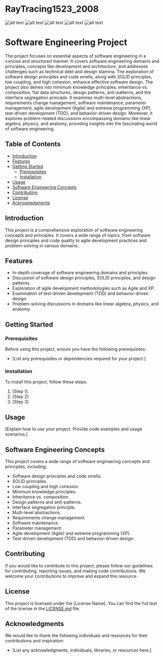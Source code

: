 # RayTracing1523_2008
![alt text](https://github.com/dotz600/RayTracing1523_2008/blob/master/images/itur-lights.png)
![alt text](https://github.com/dotz600/RayTracing1523_2008/blob/master/images/finalImage.png)
![alt text](https://github.com/dotz600/RayTracing1523_2008/blob/master/images/lightPolygons1.png)
![alt text](https://github.com/dotz600/RayTracing1523_2008/blob/master/images/lightSphereSpotMyTest.png)
![alt text](https://github.com/dotz600/RayTracing1523_2008/blob/master/images/lightSphereSpot.png)

# Software Engineering Project

The project focuses on essential aspects of software engineering in a concise and structured manner. It covers software engineering domains and principles, concepts like development and architecture, and addresses challenges such as technical debt and design stamina. The exploration of software design principles and code smells, along with SOLID principles, low coupling, and high cohesion, enhance effective software design. The project also delves into minimum knowledge principles, inheritance vs. composition, flat data structures, design patterns, anti-patterns, and the interface segregation principle. It examines multi-level abstractions, requirements change management, software maintenance, parameter management, agile development (Agile) and extreme programming (XP), test-driven development (TDD), and behavior-driven design. Moreover, it explores problem-related discussions encompassing domains like linear algebra, physics, and anatomy, providing insights into the fascinating world of software engineering.

## Table of Contents
- [Introduction](#introduction)
- [Features](#features)
- [Getting Started](#getting-started)
  - [Prerequisites](#prerequisites)
  - [Installation](#installation)
- [Usage](#usage)
- [Software Engineering Concepts](#software-engineering-concepts)
- [Contributing](#contributing)
- [License](#license)
- [Acknowledgments](#acknowledgments)

## Introduction

This project is a comprehensive exploration of software engineering concepts and principles. It covers a wide range of topics, from software design principles and code quality to agile development practices and problem-solving in various domains.

## Features

- In-depth coverage of software engineering domains and principles.
- Discussion of software design principles, SOLID principles, and design patterns.
- Exploration of agile development methodologies such as Agile and XP.
- Examination of test-driven development (TDD) and behavior-driven design.
- Problem-solving discussions in domains like linear algebra, physics, and anatomy.

## Getting Started

### Prerequisites

Before using this project, ensure you have the following prerequisites:

- [List any prerequisites or dependencies required for your project.]

### Installation

To install this project, follow these steps:

1. [Step 1]
2. [Step 2]
3. [Step 3]

## Usage

[Explain how to use your project. Provide code examples and usage scenarios.]

## Software Engineering Concepts

This project covers a wide range of software engineering concepts and principles, including:

- Software design principles and code smells.
- SOLID principles.
- Low coupling and high cohesion.
- Minimum knowledge principles.
- Inheritance vs. composition.
- Design patterns and anti-patterns.
- Interface segregation principle.
- Multi-level abstractions.
- Requirements change management.
- Software maintenance.
- Parameter management.
- Agile development (Agile) and extreme programming (XP).
- Test-driven development (TDD) and behavior-driven design.

## Contributing

If you would like to contribute to this project, please follow our guidelines for contributing, reporting issues, and making code contributions. We welcome your contributions to improve and expand this resource.

## License

This project is licensed under the [License Name]. You can find the full text of the license in the [LICENSE.md](LICENSE.md) file.

## Acknowledgments

We would like to thank the following individuals and resources for their contributions and inspiration:

- [List any acknowledgments, individuals, libraries, or resources here.]

